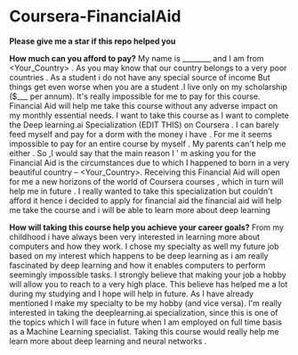 # Coursera-FinancialAid

**Please give me a star if this repo helped you**

**How much can you afford to pay?**
My name is ________ and I am from <Your_Country> . As you may know that our country belongs to a very poor countries . As a student i do not have any special source of income  But things get even worse when you are a student .I live only on my scholarship ($___ per annum). It's really impossible for me to pay for this course. Financial Aid will help me take this course without any adverse impact on my monthly essential needs. I want to take this course as I want to complete the Deep learning.ai Specialization (EDIT THIS) on Coursera . I can barely feed myself and pay for a dorm with the money i have . For me it seems impossible to pay for an entire course by myself . My parents can't help me either . So ,I would say that the main reason I ' m asking you for the Financial Aid is the circumstances due to which I happened to born in a very beautiful country – <Your_Country>. Receiving this Financial Aid will open for me a new horizons of the world of Coursera courses , which in turn will help me in future . I really wanted to take this specialization but couldn't afford it hence i decided to apply for financial aid
the financial aid will help me take the course and i will be able to learn more about deep learning

**How will taking this course help you achieve your career goals?**
From my childhood i have  always been very interested in learning more about computers and how they work.  I chose my specialty as well my future job based on my interest which happens to be deep learning as i am really fascinated by deep learning and how it enables computers to perform seemingly impossible tasks. I strongly believe that making your job a hobby will allow you to reach to a very high place. This believe has helped me a lot during my studying and I hope will help in future. As I have already mentioned I make my specialty to be my hobby (and vice versa). I'm really interested in taking the deeplearning.ai specialization, since this is one of the topics which I will face in future when I am employed on full time basis as a Machine Learning specialist. Taking this course would really help me learn more about deep learning and neural networks .
